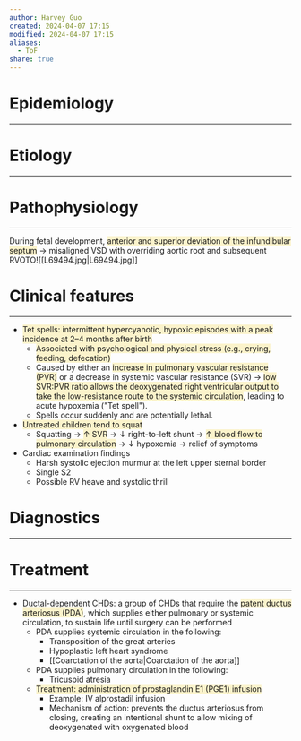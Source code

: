 ```yaml
---
author: Harvey Guo
created: 2024-04-07 17:15
modified: 2024-04-07 17:15
aliases:
  - ToF
share: true
---
```

# Epidemiology
---


# Etiology
---


# Pathophysiology
---
During fetal development, <span style="background:rgba(240, 200, 0, 0.2)">anterior and superior deviation of the infundibular septum</span> → misaligned VSD with overriding aortic root and subsequent RVOTO![[L69494.jpg|L69494.jpg]]

# Clinical features
---
- <span style="background:rgba(240, 200, 0, 0.2)">Tet spells: intermittent hypercyanotic, hypoxic episodes with a peak incidence at 2–4 months after birth</span>
	- <span style="background:rgba(240, 200, 0, 0.2)">Associated with psychological and physical stress (e.g., crying, feeding, defecation)</span>
	- Caused by either an <span style="background:rgba(240, 200, 0, 0.2)">increase in pulmonary vascular resistance (PVR)</span> or a decrease in systemic vascular resistance (SVR) → <span style="background:rgba(240, 200, 0, 0.2)">low SVR:PVR ratio allows the deoxygenated right ventricular output to take the low-resistance route to the systemic circulation</span>, leading to acute hypoxemia ("Tet spell").
	- Spells occur suddenly and are potentially lethal.
- <span style="background:rgba(240, 200, 0, 0.2)">Untreated children tend to squat</span>
	- Squatting → <span style="background:rgba(240, 200, 0, 0.2)">↑ SVR</span> → ↓ right-to-left shunt → <span style="background:rgba(240, 200, 0, 0.2)">↑ blood flow to pulmonary circulation</span> → ↓ hypoxemia → relief of symptoms
- Cardiac examination findings
	- Harsh systolic ejection murmur at the left upper sternal border 
	- Single S2
	- Possible RV heave and systolic thrill

# Diagnostics
---


# Treatment
---
- Ductal-dependent CHDs: a group of CHDs that require the <span style="background:rgba(240, 200, 0, 0.2)">patent ductus arteriosus (PDA)</span>, which supplies either pulmonary or systemic circulation, to sustain life until surgery can be performed 
	- PDA supplies systemic circulation in the following:
		- Transposition of the great arteries
		- Hypoplastic left heart syndrome
		- [[Coarctation of the aorta|Coarctation of the aorta]]
	- PDA supplies pulmonary circulation in the following:
		- Tricuspid atresia
	- <span style="background:rgba(240, 200, 0, 0.2)">Treatment: administration of prostaglandin E1 (PGE1) infusion</span>
		- Example: IV alprostadil infusion
		- Mechanism of action: prevents the ductus arteriosus from closing, creating an intentional shunt to allow mixing of deoxygenated with oxygenated blood

